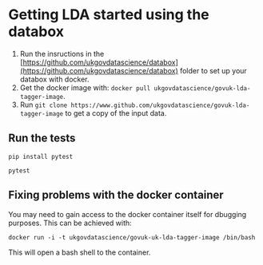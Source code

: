# Getting LDA started using the databox

1. Run the insructions in the [https://github.com/ukgovdatascience/databox](https://github.com/ukgovdatascience/databox) folder to set up your databox with docker.
2. Get the docker image with: `docker pull ukgovdatascience/govuk-lda-tagger-image`.
3. Run `git clone https://www.github.com/ukgovdatascience/govuk-lda-tagger-image` to get a copy of the input data.

## Run the tests

```
pip install pytest

pytest
```

## Fixing problems with the docker container

You may need to gain access to the docker container itself for dbugging purposes. This can be achieved with:

```
docker run -i -t ukgovdatascience/govuk-uk-lda-tagger-image /bin/bash
```

This will open a bash shell to the container.
